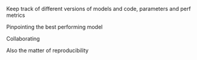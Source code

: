 

Keep track of different versions of models and code, parameters and perf metrics

Pinpointing the best performing model

Collaborating

Also the matter of reproducibility

